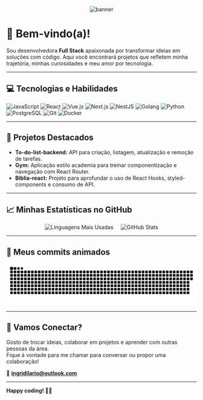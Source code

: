 <!-- Banner -->
<p align="center">
  <img src="https://capsule-render.vercel.app/api?type=waving&color=0:8A2BE2,100:DA70D6&height=200&section=header&text=Olá,%20eu%20sou%20a%20Ingrid!&fontSize=40&fontAlign=center&fontColor=FFFFFF" alt="banner" />
</p>

# 👋 Bem-vindo(a)!

Sou desenvolvedora **Full Stack** apaixonada por transformar ideias em soluções com código. Aqui você encontrará projetos que refletem minha trajetória, minhas curiosidades e meu amor por tecnologia.

---

## 💻 Tecnologias e Habilidades

<p align="left">
  <img src="https://cdn.jsdelivr.net/gh/devicons/devicon/icons/javascript/javascript-original.svg" width="40" alt="JavaScript"/>
  <img src="https://cdn.jsdelivr.net/gh/devicons/devicon/icons/react/react-original.svg" width="40" alt="React"/>
  <img src="https://cdn.jsdelivr.net/gh/devicons/devicon/icons/vuejs/vuejs-original.svg" width="40" alt="Vue.js"/>
  <img src="https://cdn.jsdelivr.net/gh/devicons/devicon/icons/nextjs/nextjs-original.svg" width="40" alt="Next.js"/>
  <img src="https://nestjs.com/img/logo-small.svg" width="40" alt="NestJS"/>
  <img src="https://cdn.jsdelivr.net/gh/devicons/devicon/icons/go/go-original.svg" width="40" alt="Golang"/>
  <img src="https://cdn.jsdelivr.net/gh/devicons/devicon/icons/python/python-original.svg" width="40" alt="Python"/>
  <img src="https://cdn.jsdelivr.net/gh/devicons/devicon/icons/postgresql/postgresql-original.svg" width="40" alt="PostgreSQL"/>
  <img src="https://cdn.jsdelivr.net/gh/devicons/devicon/icons/git/git-original.svg" width="40" alt="Git"/>
  <img src="https://cdn.jsdelivr.net/gh/devicons/devicon/icons/docker/docker-original.svg" width="40" alt="Docker"/>
</p>


---

## 🚀 Projetos Destacados

- **To-do-list-backend:** API para criação, listagem, atualização e remoção de tarefas.  
- **Gym:** Aplicação estilo academia para treinar componentização e navegação com React Router.  
- **Biblia-react:** Projeto para aprofundar o uso de React Hooks, styled-components e consumo de API.

---

## 📈 Minhas Estatísticas no GitHub

<p align="center">
  <img src="https://github-readme-stats.vercel.app/api/top-langs/?username=ingridglatz&layout=compact&theme=tokyonight" width="45%" alt="Linguagens Mais Usadas"/> 
  &nbsp;&nbsp;&nbsp;
  <img src="https://github-readme-stats.vercel.app/api?username=ingridglatz&show_icons=true&theme=tokyonight&count_private=true" width="45%" alt="GitHub Stats"/>
</p>


---

## 🐍 Meus commits animados

<p align="center">
  <img src="https://raw.githubusercontent.com/ingridglatz/ingridglatz/refs/heads/main/dist/github-contribution-grid-snake.svg" alt="snake animation"/>
</p>


---

## 🤝 Vamos Conectar?

Gosto de trocar ideias, colaborar em projetos e aprender com outras pessoas da área.  
Fique à vontade para me chamar para conversar ou propor uma colaboração!

📧 **ingridilario@outlook.com**

---

**Happy coding! 🚀✨**
